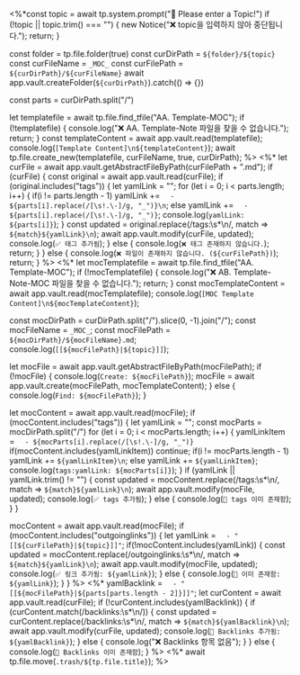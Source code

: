 <%*const topic = await tp.system.prompt("📖 Please enter a Topic!")
if (!topic || topic.trim() === "") {
	new Notice("❌ topic을 입력하지 않아 중단됩니다.");
	return;
}

const folder = tp.file.folder(true)
const curDirPath = `${folder}/${topic}`
const curFileName = `_MOC_`
const curFilePath = `${curDirPath}/${curFileName}`
await app.vault.createFolder(`${curDirPath}`).catch(() => {})

const parts = curDirPath.split("/")

let templatefile = await tp.file.find_tfile("AA. Template-MOC");
if (!templatefile) {
	console.log("❌ AA. Template-Note 파일을 찾을 수 없습니다.");
	return;
}
const templateContent = await app.vault.read(templatefile);
console.log(`[Template Content]\n${templateContent}`);
await tp.file.create_new(templatefile, curFileName, true, curDirPath);
%>
<%*
let curFile = await app.vault.getAbstractFileByPath(curFilePath + ".md");
if (curFile) {
	const original = await app.vault.read(curFile);
	if (original.includes("tags")) {
		let yamlLink = "";
		for (let i = 0; i < parts.length; i++) {
			if(i != parts.length - 1)
				yamlLink += `  - ${parts[i].replace(/[\s!.\-]/g, "_")}\n`;
			else
				yamlLink += `  - ${parts[i].replace(/[\s!.\-]/g, "_")}`;
			console.log(`yamlLink: ${parts[i]}`);
		}
		const updated = original.replace(/tags:\s*\n/, match => `${match}${yamlLink}\n`);
		await app.vault.modify(curFile, updated);
		console.log(`✅ 태그 추가됨`);
	} else {
		console.log(`❌ 태그 존재하지 않습니다.`);
		return;
	}
} else {
	console.log(`❌ 파일이 존재하지 않습니다. (${curFilePath})`);
	return;
}
%>
<%*
let mocTemplatefile = await tp.file.find_tfile("AA. Template-MOC");
if (!mocTemplatefile) {
	console.log("❌ AB. Template-Note-MOC 파일을 찾을 수 없습니다.");
	return;
}
const mocTemplateContent = await app.vault.read(mocTemplatefile);
console.log(`[MOC Template Content]\n${mocTemplateContent}`);

const mocDirPath = curDirPath.split("/").slice(0, -1).join("/");
const mocFileName = `_MOC_`;
const mocFilePath = `${mocDirPath}/${mocFileName}.md`;
console.log(`[[${mocFilePath}|${topic}]]`);

let mocFile = await app.vault.getAbstractFileByPath(mocFilePath);
if (!mocFile) {
	console.log(`Create: ${mocFilePath}`);
	mocFile = await app.vault.create(mocFilePath, mocTemplateContent);
} else {
	console.log(`Find: ${mocFilePath}`);
}

let mocContent = await app.vault.read(mocFile);
if (mocContent.includes("tags")) {
	let yamlLink = "";
	const mocParts = mocDirPath.split("/")
	for (let i = 0; i < mocParts.length; i++) {
		yamlLinkItem = `  - ${mocParts[i].replace(/[\s!.\-]/g, "_")}`
		if(mocContent.includes(yamlLinkItem))
			continue;
		if(i != mocParts.length - 1)
			yamlLink += `${yamlLinkItem}\n`;
		else
			yamlLink += `${yamlLinkItem}`;
		console.log(`tags:yamlLink: ${mocParts[i]}`);
	}
	if (yamlLink || yamlLink.trim() != "") {
		const updated = mocContent.replace(/tags:\s*\n/, match => `${match}${yamlLink}\n`);
		await app.vault.modify(mocFile, updated);
		console.log(`✅ tags 추가됨`);
	} else {
		console.log(`🔁 tags 이미 존재함`);
	}
} 

mocContent = await app.vault.read(mocFile);
if (mocContent.includes("outgoinglinks")) {
	let yamlLink = `  - "[[${curFilePath}|${topic}]]"`;
	if(!mocContent.includes(yamlLink))
	{
		const updated = mocContent.replace(/outgoinglinks:\s*\n/, match => `${match}${yamlLink}\n`);
		await app.vault.modify(mocFile, updated);
		console.log(`✅ 링크 추가됨: ${yamlLink}`);
	} else {
		console.log(`🔁 이미 존재함: ${yamlLink}`);
	}
}
%>
<%*
yamlBacklink = `  - "[[${mocFilePath}|${parts[parts.length - 2]}]]"`;
let curContent = await app.vault.read(curFile);
if (!curContent.includes(yamlBacklink)) {
	if (curContent.match(/backlinks:\s*\n/)) {
		const updated = curContent.replace(/backlinks:\s*\n/, match => `${match}${yamlBacklink}\n`);
		await app.vault.modify(curFile, updated);
		console.log(`🔗 Backlinks 추가됨: ${yamlBacklink}`);
	} else {
		console.log("❌ Backlinks 항목 없음");
	}
} else {
	console.log(`🔁 Backlinks 이미 존재함`);
}
%>
<%* await tp.file.move(`.trash/${tp.file.title}`); %>
